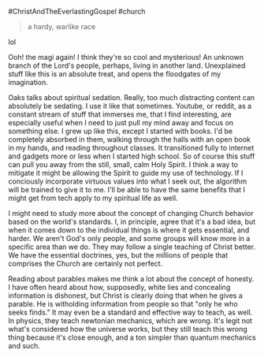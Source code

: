 #ChristAndTheEverlastingGospel 
#church
> a hardy, warlike race

lol

Ooh! the magi again! I think they're so cool and mysterious! An unknown branch of the Lord's people, perhaps, living in another land. Unexplained stuff like this is an absolute treat, and opens the floodgates of my imagination. 

Oaks talks about spiritual sedation. Really, too much distracting content can absolutely be sedating. I use it like that sometimes. Youtube, or reddit, as a constant stream of stuff that immerses me, that I find interesting, are especially useful when I need to just pull my mind away and focus on something else. I grew up like this, except I started with books. I'd be completely absorbed in them, walking through the halls with an open book in my hands, and reading throughout classes. It transitioned fully to internet and gadgets more or less when I started high school. 
So of course this stuff can pull you away from the still, small, calm Holy Spirit. I think a way to mitigate it might be allowing the Spirit to guide my use of technology. If I conciously incorporate virtuous values into what I seek out, the algorithm will be trained to give it to me. I'll be able to have the same benefits that I might get from tech apply to my spiritual life as well. 

I might need to study more about the concept of changing Church behavior based on the world's standards. I, in principle, agree that it's a bad idea, but when it comes down to the individual things is where it gets essential, and harder. We aren't God's only people, and some groups will know more in a specific area than we do. They may follow a single teaching of Christ better. We have the essential doctrines, yes, but the millions of people that comprises the Church are certainly not perfect.

Reading about parables makes me think a lot about the concept of honesty. I have often heard about how, supposedly, white lies and concealing information is dishonest, but Christ is clearly doing that when he gives a parable. He is witholding information from people so that "only he who seeks finds." It may even be a standard and effective way to teach, as well. In physics, they teach newtonian mechanics, which are wrong. It's legit not what's considered how the universe works, but they still teach this wrong thing because it's close enough, and a ton simpler than quantum mechanics and such.